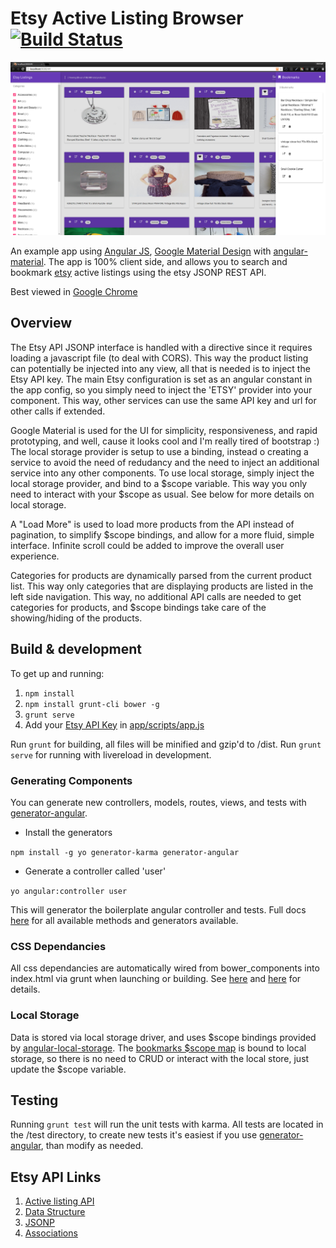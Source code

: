 # Etsy Active Listing Browser [![Build Status](https://travis-ci.org/mlabieniec/angular-etsy.svg)](https://travis-ci.org/mlabieniec/angular-etsy)

![Screenshot](https://raw.githubusercontent.com/mlabieniec/angular-etsy/master/app/images/screenshot.png "Screenshot")

An example app using [Angular JS](https://angularjs.org), [Google Material Design](http://www.google.com/design/spec/material-design/introduction.html) with [angular-material](https://material.angularjs.org). The app is 100% client side, and allows you to search and bookmark [etsy](https://etsy.com) active listings using the etsy JSONP REST API.

Best viewed in [Google Chrome](https://google.com/chrome)

## Overview
The Etsy API JSONP interface is handled with a directive since it requires loading a javascript file (to deal with CORS). This way the product listing can potentially be injected into any view, all that is needed is to inject the Etsy API key. The main Etsy configuration is set as an angular constant in the app config, so you simply need to inject the 'ETSY' provider into your component. This way, other services can use the same API key and url for other calls if extended. 

Google Material is used for the UI for simplicity, responsiveness, and rapid prototyping, and well, cause it looks cool and I'm really tired of bootstrap :) The local storage provider is setup to use a binding, instead o creating a service to avoid the need of redudancy and the need to inject an additional service into any other components. To use local storage, simply inject the local storage provider, and bind to a $scope variable. This way you only need to interact with your $scope as usual. See below for more details on local storage.

A "Load More" is used to load more products from the API instead of pagination, to simplify $scope bindings, and allow for a more fluid, simple interface. Infinite scroll could be added to improve the overall user experience.

Categories for products are dynamically parsed from the current product list. This way only categories that are displaying products are listed in the left side navigation. This way, no additional API calls are needed to get categories for products, and $scope bindings take care of the showing/hiding of the products.

## Build & development

To get up and running:

1. `npm install`
2. `npm install grunt-cli bower -g`
3. `grunt serve`
4. Add your [Etsy API Key](https://www.etsy.com/developers/register) in [app/scripts/app.js](https://github.com/mlabieniec/angular-etsy/blob/master/app/scripts/app.js#L43)

Run `grunt` for building, all files will be minified and gzip'd to /dist. Run `grunt serve` for running with livereload in development.

### Generating Components
You can generate new controllers, models, routes, views, and tests with [generator-angular](https://github.com/yeoman/generator-angular).

 - Install the generators 

`npm install -g yo generator-karma generator-angular`

 - Generate a controller called 'user'

`yo angular:controller user`

This will generator the boilerplate angular controller and tests. Full docs [here](https://github.com/yeoman/generator-angular) for all available methods and generators available.

### CSS Dependancies
All css dependancies are automatically wired from bower_components into index.html via grunt when launching or building. See [here](https://github.com/mlabieniec/angular-etsy/blob/master/app/index.html#L11) and [here](https://github.com/mlabieniec/angular-etsy/blob/master/Gruntfile.js#L179) for details.

### Local Storage
Data is stored via local storage driver, and uses $scope bindings provided by [angular-local-storage](https://github.com/grevory/angular-local-storage). The [bookmarks $scope map](https://github.com/mlabieniec/angular-etsy/blob/master/app/scripts/controllers/main.js#L13) is bound to local storage, so there is no need to CRUD or interact with the local store, just update the $scope variable.

## Testing

Running `grunt test` will run the unit tests with karma. All tests are located in the /test directory, to create new tests it's easiest if you use [generator-angular](https://github.com/yeoman/generator-angular), than modify as needed.

## Etsy API Links

1. [Active listing API](https://www.etsy.com/developers/documentation/reference/listing#method_findalllistingactive)
2. [Data Structure](https://www.etsy.com/developers/documentation/reference/listing#section_fields)
3. [JSONP](https://www.etsy.com/developers/documentation/getting_started/jsonp#section_using_the_jsonp_interface_with_javascript)
4. [Associations](https://www.etsy.com/developers/documentation/getting_started/resources#section_associations)
